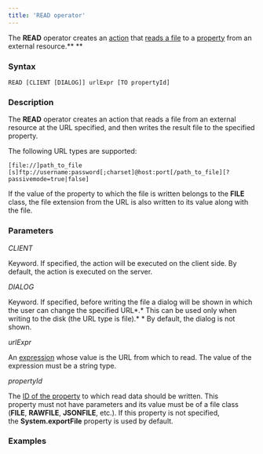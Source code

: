 ```yaml
---
title: 'READ operator'
---
```


The **READ** operator creates an [action](Actions.md) that [reads a file](Read_file_READ_.md) to a [property](Properties.md) from an external resource.** **

### Syntax

    READ [CLIENT [DIALOG]] urlExpr [TO propertyId]

### Description

The **READ** operator creates an action that reads a file from an external resource at the URL specified, and then writes the result file to the specified property.

The following URL types are supported: 

    [file://]path_to_file
    [s]ftp://username:password[;charset]@host:port[/path_to_file][?passivemode=true|false]

If the value of the property to which the file is written belongs to the **FILE** class, the file extension from the URL is also written to its value along with the file.

### Parameters

*CLIENT*

Keyword. If specified, the action will be executed on the client side. By default, the action is executed on the server.

*DIALOG*

Keyword. If specified, before writing the file a dialog will be shown in which the user can change the specified URL*.* This can be used only when writing to the disk (the URL type is file).* * By default, the dialog is not shown. 

*urlExpr*

An [expression](Expression.md) whose value is the URL from which to read. The value of the expression must be a string type.

*propertyId*

The [ID of the property](IDs_1573053.html#IDs-propertyid) to which read data should be written. This property must not have parameters and its value must be of a file class (**FILE**, **RAWFILE**, **JSONFILE**, etc.). If this property is not specified, the **System.exportFile** property is used by default.

### Examples



  
